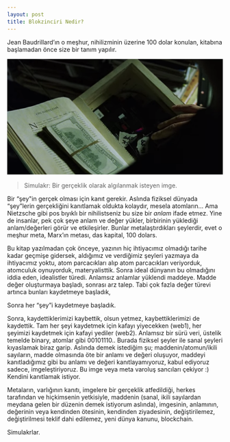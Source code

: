 ```yaml
---
layout: post
title: Blokzinciri Nedir? 
---
```


Jean Baudrillard’ın o meşhur, nihilizminin üzerine 100 dolar konulan, kitabına başlamadan önce size bir tanım yapılır.

![on nihilism - Simulacra & Simulation](/assets/images/on-nihilism.png "on nihilism - Simulacra & Simulation")

> Simulakr: Bir gerçeklik olarak algılanmak isteyen imge.

Bir “şey"in gerçek olması için kanıt gerekir. Aslında fiziksel dünyada “şey”lerin gerçekliğini kanıtlamak oldukta kolaydır, mesela atomların… Ama Nietzsche gibi pos bıyıklı bir nihilistseniz bu size bir  _anlam_  ifade etmez. Yine de insanlar, pek çok şeye anlam ve değer yükler, birbirinin yüklediği anlam/değerleri görür ve etkileşirler. Bunlar metalaştırdıkları şeylerdir, evet o meşhur meta, Marx’ın metası, das kapital, 100 dolars.

Bu kitap yazılmadan çok önceye, yazının hiç ihtiyacımız olmadığı tarihe kadar geçmişe gidersek, aldığımız ve verdiğimiz şeyleri yazmaya da ihtiyacımız yoktu, atom parcacıkları alıp atom parcacıkları veriyorduk, atomculuk oynuyorduk, materyalisttik. Sonra ideal dünyanın bu olmadığını iddia eden, idealistler türedi. Anlamsız anlamlar yüklendi maddeye. Madde değer oluşturmaya başladı, sonrası arz talep. Tabi çok fazla değer türevi artınca bunları kaydetmeye başladık,

Sonra her “şey”i kaydetmeye başladık.

Sonra, kaydettiklerimizi kaybettik, olsun yetmez, kaybettiklerimizi de kaydettik. Tam her şeyi kaydetmek için kafayı yiyecekken (web1), her şeyimizi kaydetmek için kafayi yediler (web2). Anlamsız bir sürü veri, üstelik temelde binary, atomlar gibi 00101110.. Burada fiziksel şeyler ile sanal şeyleri kıyaslamak biraz garip. Aslında demek istediğim şu; maddenin/atomun/ikili sayıların, madde olmasında öte bir anlamı ve değeri oluşuyor, maddeyi kanıtladığımız gibi bu anlamı ve değeri kanıtlayamıyoruz, kabul ediyoruz sadece, imgeleştiriyoruz. Bu imge veya meta varoluş sancıları çekiyor :) Kendini kanıtlamak istiyor.

Metaların, varlığının kanıtı, imgelere bir gerçeklik atfedildiği, herkes tarafından ve hiçkimsenin yetkisiyle, maddenin (sanal, ikili sayılardan meydana gelen bir düzenin demek istiyorum aslında), imgesinin, anlamının, değerinin veya kendinden ötesinin, kendinden ziyadesinin, değiştirilemez, değiştirilmesi teklif dahi edilemez, yeni dünya kanunu, blockchain.

Simulakrlar.